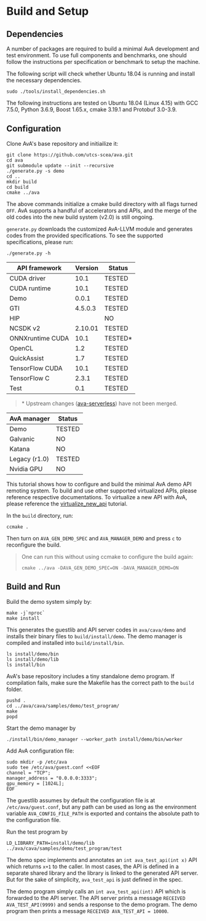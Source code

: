 Build and Setup
===============

## Dependencies

A number of packages are required to build a minimal AvA development and
test environment. To use full components and benchmarks, one should follow
the instructions per specification or benchmark to setup the machine.

The following script will check whether Ubuntu 18.04 is running and install
the necessary dependencies.

```shell
sudo ./tools/install_dependencies.sh
```

The following instructions are tested on Ubuntu 18.04 (Linux 4.15) with
GCC 7.5.0, Python 3.6.9, Boost 1.65.x, cmake 3.19.1 and Protobuf 3.0-3.9.

## Configuration

Clone AvA's base repository and initiailize it:

```shell
git clone https://github.com/utcs-scea/ava.git
cd ava
git submodule update --init --recursive
./generate.py -s demo
cd ..
mkdir build
cd build
cmake ../ava
```

The above commands initialize a cmake build directory with all flags turned
`OFF`. AvA supports a handful of accelerators and APIs, and the merge of the
old codes into the new build system (v2.0) is still ongoing.

`generate.py` downloads the customized AvA-LLVM module and generates codes
from the provided specifications. To see the supported specifications, please
run:

```shell
./generate.py -h
```

| API framework    | Version | Status   |
| ---------------- | ------- | -------- |
| CUDA driver      | 10.1    | TESTED   |
| CUDA runtime     | 10.1    | TESTED   |
| Demo             | 0.0.1   | TESTED   |
| GTI              | 4.5.0.3 | TESTED   |
| HIP              |         | NO       |
| NCSDK v2         | 2.10.01 | TESTED   |
| ONNXruntime CUDA | 10.1    | TESTED\* |
| OpenCL           | 1.2     | TESTED   |
| QuickAssist      | 1.7     | TESTED   |
| TensorFlow CUDA  | 10.1    | TESTED   |
| TensorFlow C     | 2.3.1   | TESTED   |
| Test             | 0.1     | TESTED   |

> \* Upstream changes ([ava-serverless](https://github.com/photoszzt/ava-serverless)) have not been merged.

| AvA manager   | Status |
| ------------- | ------ |
| Demo          | TESTED |
| Galvanic      | NO |
| Katana        | NO |
| Legacy (r1.0) | TESTED |
| Nvidia GPU    | NO |

This tutorial shows how to configure and build the minimal AvA demo API
remoting system. To build and use other supported virtualized APIs, please
reference respective documentations. To virtualize a new API with AvA, please
reference the [virtualize_new_api](virtualize_new_api.md) tutorial.

In the `build` directory, run:

```shell
ccmake .
```

Then turn on `AVA_GEN_DEMO_SPEC` and `AVA_MANAGER_DEMO` and press `c` to
reconfigure the build.

> One can run this without using ccmake to configure the build again:
>
> ```shell
> cmake ../ava -DAVA_GEN_DEMO_SPEC=ON -DAVA_MANAGER_DEMO=ON
> ```

## Build and Run

Build the demo system simply by:

```shell
make -j`nproc`
make install
```

This generates the guestlib and API server codes in `ava/cava/demo` and
installs their binary files to `build/install/demo`. The demo manager is
compiled and installed into `build/install/bin`.

```shell
ls install/demo/bin
ls install/demo/lib
ls install/bin
```

AvA's base repository includes a tiny standalone demo program. If compilation fails,
make sure the Makefile has the correct path to the `build` folder.

```shell
pushd .
cd ../ava/cava/samples/demo/test_program/
make
popd
```

Start the demo manager by

```shell
./install/bin/demo_manager --worker_path install/demo/bin/worker
```

Add AvA configuration file:
```
sudo mkdir -p /etc/ava
sudo tee /etc/ava/guest.conf <<EOF
channel = "TCP";
manager_address = "0.0.0.0:3333";
gpu_memory = [1024L];
EOF
```
The guestlib assumes by default the configuration file is at `/etc/ava/guest.conf`,
but any path can be used as long as the environment variable `AVA_CONFIG_FILE_PATH`
is exported and contains the absolute path to the configuration file.


Run the test program by

```shell
LD_LIBRARY_PATH=install/demo/lib ../ava/cava/samples/demo/test_program/test
```

The demo spec implements and annotates an `int ava_test_api(int x)` API which
returns `x+1` to the caller. In most cases, the API is defined in a separate
shared library and the library is linked to the generated API server. But for
the sake of simplicity, `ava_test_api` is just defined in the spec.

The demo program simply calls an `int ava_test_api(int)` API which is forwarded
to the API server. The API server prints a message `RECEIVED AVA_TEST_API(9999)`
and sends a response to the demo program. The demo program then prints a message
`RECEIVED AVA_TEST_API = 10000`.
